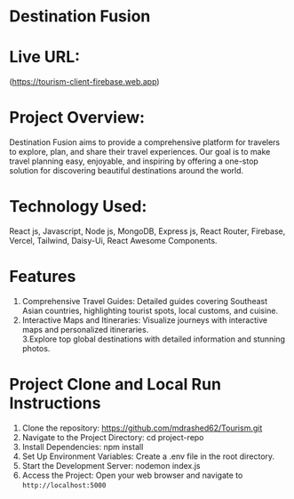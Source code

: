 # Destination Fusion

# Live URL:   
(https://tourism-client-firebase.web.app)   
# Project Overview:    
Destination Fusion aims to provide a comprehensive platform for travelers to explore, plan, and share their travel experiences. Our goal is to make travel planning easy, enjoyable, and inspiring by offering a one-stop solution for discovering beautiful destinations around the world.

# Technology Used:  
React js, Javascript, Node js, MongoDB, Express js, React Router, Firebase, Vercel, Tailwind, Daisy-Ui, React
Awesome Components.

# Features

1. Comprehensive Travel Guides: 
   Detailed guides covering Southeast Asian countries, highlighting tourist spots, local customs, and cuisine.
2. Interactive Maps and Itineraries: 
   Visualize journeys with interactive maps and personalized itineraries.  
3.Explore top global destinations with detailed information and stunning photos.

# Project Clone and Local Run Instructions  
1) Clone the repository: https://github.com/mdrashed62/Tourism.git
2) Navigate to the Project Directory: cd project-repo
3) Install Dependencies: npm install
4) Set Up Environment Variables: Create a .env file in the root directory.
5) Start the Development Server: nodemon index.js
6) Access the Project: Open your web browser and navigate to `http://localhost:5000`

